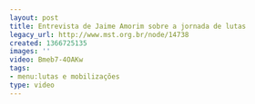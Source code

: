 ```yaml
---
layout: post
title: Entrevista de Jaime Amorim sobre a jornada de lutas
legacy_url: http://www.mst.org.br/node/14738
created: 1366725135
images: ''
video: Bmeb7-4OAKw
tags:
- menu:lutas e mobilizações
type: video
---
```



 
